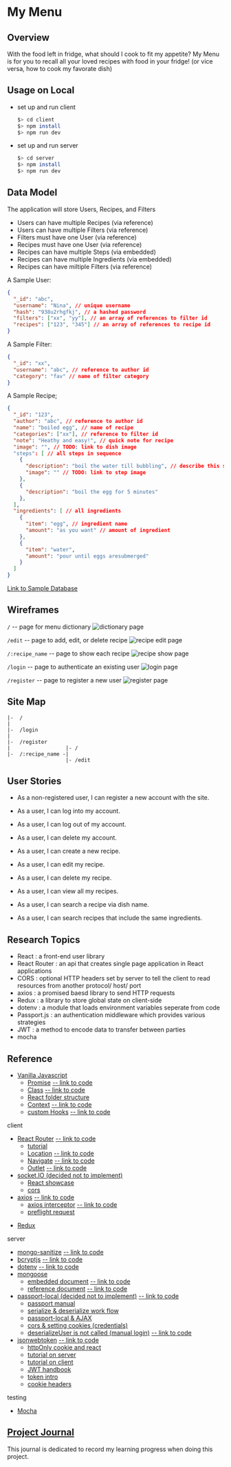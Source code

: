 # My Menu
## Overview
With the food left in fridge, what should I cook to fit my appetite?
My Menu is for you to recall all your loved recipes with food in your fridge! (or vice versa, how to cook my favorate dish)

## Usage on Local
- set up and run client
  ```sh
  $> cd client
  $> npm install
  $> npm run dev
  ```

- set up and run server
  ```sh
  $> cd server
  $> npm install
  $> npm run dev
  ```

## Data Model
The application will store Users, Recipes, and Filters
- Users can have multiple Recipes (via reference)
- Users can have multiple Filters (via reference)
- Filters must have one User (via reference)
- Recipes must have one User (via reference)
- Recipes can have multiple Steps (via embedded)
- Recipes can have multiple Ingredients (via embedded)
- Recipes can have miltiple Filters (via reference)

A Sample User: 
```json
{
  "_id": "abc",
  "username": "Nina", // unique username
  "hash": "938u2rhgfkj", // a hashed password
  "filters": ["xx", "yy"], // an array of references to filter id
  "recipes": ["123", "345"] // an array of references to recipe id
}
```
A Sample Filter:
```json
{
  "_id": "xx",
  "username": "abc", // reference to author id
  "category": "fav" // name of filter category
}
```
A Sample Recipe;
```json
{
  "_id": "123",
  "author": "abc", // reference to author id
  "name": "boiled egg", // name of recipe
  "categories": ["xx"], // reference to filter id
  "note": "Heathy and easy!", // quick note for recipe
  "image": "", // TODO: link to dish image
  "steps": [ // all steps in sequence
    {
      "description": "boil the water till bubbling", // describe this step
      "image": "" // TODO: link to step image
    },
    {
      "description": "boil the egg for 5 minutes"
    },
  ],
  "ingredients": [ // all ingredients
    {
      "item": "egg", // ingredient name
      "amount": "as you want" // amount of ingredient
    },
    {
      "item": "water",
      "amount": "pour until eggs aresubmerged"
    }
  ]
}
```

[Link to Sample Database](./documentation/sampledb.mjs)

## Wireframes

`/` -- page for menu dictionary
![dictionary page](./documentation/dictionary-page.png)

`/edit` -- page to add, edit, or delete recipe
![recipe edit page](./documentation/edit-page.png)

`/:recipe_name` -- page to show each recipe
![recipe show page](./documentation/edit-page.png)

`/login` -- page to authenticate an existing user
![login page](./documentation/login-page.png)

`/register` -- page to register a new user
![register page](./documentation/register-page.png)

## Site Map
```
|-  /              
|                  
|-  /login         
|                  
|-  /register      
|                  |- /
|-  /:recipe_name -| 
                   |- /edit
```

## User Stories
- As a non-registered user, I can register a new account with the site.
- As a user, I can log into my account.
- As a user, I can log out of my account.
- As a user, I can delete my account.

- As a user, I can create a new recipe.
- As a user, I can edit my recipe.
- As a user, I can delete my recipe.

- As a user, I can view all my recipes.
- As a user, I can search a recipe via dish name.
- As a user, I can search recipes that include the same ingredients.

## Research Topics
- React : a front-end user library
- React Router : an api that creates single page application in React applications
- CORS : optional HTTP headers set by server to tell the client to read resources from another protocol/ host/ port
- axios : a promised baesd library to send HTTP requests
- Redux : a library to store global state on client-side
- dotenv : a module that loads environment variables seperate from code
- Passport.js : an authentication middleware which provides various strategies
- JWT : a method to encode data to transfer between parties
- mocha 


## Reference
- [Vanilla Javascript](https://developer.mozilla.org/en-US/docs/Web/JavaScript)
    - [Promise](https://developer.mozilla.org/en-US/docs/Web/JavaScript/Reference/Global_Objects/Promise) [-- link to code](./server/src/utils/findRecipes.mjs)
    - [Class](https://developer.mozilla.org/en-US/docs/Web/JavaScript/Reference/Classes) [-- link to code](./client/src/utils/readKaomojis.jsx)
    - [React folder structure](https://legacy.reactjs.org/docs/faq-structure.html)
    - [Context](https://react.dev/learn/passing-data-deeply-with-context) [-- link to code](./client/src/context/authProvider.jsx)
    - [custom Hooks](https://react.dev/learn/reusing-logic-with-custom-hooks) [-- link to code](./client/src/hooks/)

client
- [React Router](https://reactrouter.com/en/main/start/overview) [-- link to code](./client/src/appRoutes.jsx)
    - [tutorial](https://www.youtube.com/watch?v=Ul3y1LXxzdU&t=634s)
    - [Location](https://v5.reactrouter.com/web/api/location) [-- link to code](./client/src/components/protectedRoutes.jsx)
    - [Navigate](https://reactrouter.com/en/main/components/navigate) [-- link to code](./client/src/components/protectedRoutes.jsx)
    - [Outlet](https://reactrouter.com/en/main/components/outlet) [-- link to code](./client/src/components/protectedRoutes.jsx)
- [socket.IO (decided not to implement)](https://socket.io/docs)
    - [React showcase](https://socket.io/how-to/use-with-react)
    - [cors](https://socket.io/docs/v4/handling-cors/)
- [axios](https://github.com/axios/axios) [-- link to code](./client/src/api/axios.jsx)
    - [axios interceptor](https://stackoverflow.com/questions/52737078/how-can-you-use-axios-interceptors) [-- link to code](./client/src/hooks/useAxiosTooken.jsx)
    - [preflight request](https://developer.mozilla.org/en-US/docs/Glossary/Preflight_request)
<!-- TODO -->
- [Redux](https://redux.js.org/tutorials/fundamentals/part-1-overview#how-to-read-this-tutorial)

server
- [mongo-sanitize](https://www.npmjs.com/package/mongo-sanitize) [-- link to code](./server/src/middlewares/sanitizeInput.mjs)
- [bcryptjs](https://www.npmjs.com/package/bcryptjs) [-- link to code](./server/src/routes/authJWT.mjs)
- [dotenv](https://www.npmjs.com/package/dotenv) [-- link to code](./server/src/routes/authJWT.mjs)
- [mongoose](https://mongoosejs.com/docs/guide.html) 
    - [embedded document](https://mongoosejs.com/docs/subdocs.html) [-- link to code](./server/src/databases/recipedb.mjs)
    - [reference document](https://mongoosejs.com/docs/populate.html#population) [-- link to code](./server/src/databases/userdb.mjs)
- [passport-local (decided not to implement)](https://www.passportjs.org/concepts/authentication) [-- link to code](./server/src/routes/authLocal.mjs)
    - [passport manual](https://github.com/jwalton/passport-api-docs#intro)
    - [serialize & deserialize work flow](https://stackoverflow.com/questions/27637609/understanding-passport-serialize-deserialize)
    - [passport-local & AJAX](https://itecnote.com/tecnote/jquery-ajax-call-to-passportjs-login-on-express-nodejs-framework/)
    - [cors & setting cookies (credentials)](https://github.com/jaredhanson/passport/issues/446)
    - [deserializeUser is not called (manual login)](https://stackoverflow.com/questions/57293115/passport-deserializeuser-not-being-called) [-- link to code](./server/src/utils/localPassport.mjs)
- [jsonwebtoken](https://github.com/auth0/node-jsonwebtoken) [-- link to code](./server/src/routes/authJWT.mjs)
    - [httpOnly cookie and react](https://stackoverflow.com/questions/68970499/how-to-get-http-only-cookie-in-react)
    - [tutorial on server](https://www.youtube.com/watch?v=f2EqECiTBL8)
    - [tutorial on client](https://www.youtube.com/watch?v=nI8PYZNFtac)
    - [JWT handbook](https://auth0.com/resources/ebooks/jwt-handbook)
    - [token intro](https://auth0.com/docs/secure/tokens)
    - [cookie headers](https://expressjs.com/en/api.html#res.cookie)

<!-- TODO -->
testing
- [Mocha](https://mochajs.org/)

## [Project Journal](./documentation/journal.md)
This journal is dedicated to record my learning progress when doing this project.